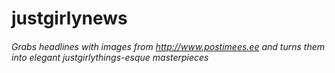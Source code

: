 # justgirlynews
###### Grabs headlines with images from http://www.postimees.ee and turns them into elegant justgirlythings-esque masterpieces
